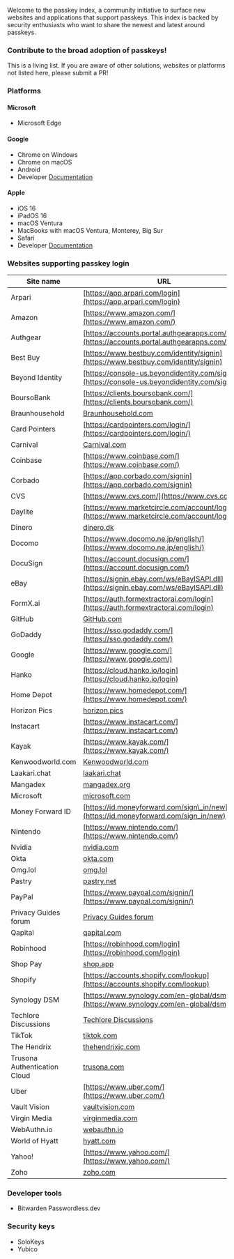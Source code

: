 Welcome to the passkey index, a community initiative to surface new websites and applications that support passkeys. This index is backed by security enthusiasts who want to share the newest and latest around passkeys.

### **Contribute to the broad adoption of passkeys!**
This is a living list. If you are aware of other solutions, websites or platforms not listed here, please submit a PR!

### **Platforms**

#### **Microsoft**

- Microsoft Edge

#### **Google**

- Chrome on Windows
- Chrome on macOS
- Android
- Developer [Documentation](https://developers.google.com/identity/passkeys/supported-environments)

#### **Apple**

- iOS 16
- iPadOS 16
- macOS Ventura
- MacBooks with macOS Ventura, Monterey, Big Sur
- Safari
- Developer [Documentation](https://developer.apple.com/documentation/authenticationservices/public-private_key_authentication/supporting_passkeys)

### **Websites supporting passkey login**

| Site name | URL |
| --- | --- |
| Arpari | [https://app.arpari.com/login](https://app.arpari.com/login) |
| Amazon | [https://www.amazon.com/](https://www.amazon.com/) |
| Authgear | [https://accounts.portal.authgearapps.com/login](https://accounts.portal.authgearapps.com/login) |
| Best Buy | [https://www.bestbuy.com/identity/signin](https://www.bestbuy.com/identity/signin) |
| Beyond Identity | [https://console-us.beyondidentity.com/signup](https://console-us.beyondidentity.com/signup) |
| BoursoBank | [https://clients.boursobank.com/](https://clients.boursobank.com/)|
| Braunhousehold | [Braunhousehold.com](https://Braunhousehold.com) |
| Card Pointers | [https://cardpointers.com/login/](https://cardpointers.com/login/) |
| Carnival | [Carnival.com](https://Carnival.com) |
| Coinbase | [https://www.coinbase.com/](https://www.coinbase.com/) |
| Corbado | [https://app.corbado.com/signin](https://app.corbado.com/signin) |
| CVS | [https://www.cvs.com/](https://www.cvs.com/)
| Daylite | [https://www.marketcircle.com/account/login](https://www.marketcircle.com/account/login) |
| Dinero | [dinero.dk](https://dinero.dk) |
| Docomo | [https://www.docomo.ne.jp/english/](https://www.docomo.ne.jp/english/) |
| DocuSign | [https://account.docusign.com/](https://account.docusign.com/) |
| eBay | [https://signin.ebay.com/ws/eBayISAPI.dll](https://signin.ebay.com/ws/eBayISAPI.dll) |
| FormX.ai | [https://auth.formextractorai.com/login](https://auth.formextractorai.com/login) |
| GitHub | [GitHub.com](https://docs.github.com/en/authentication/authenticating-with-a-passkey/signing-in-with-a-passkey) |
| GoDaddy | [https://sso.godaddy.com/](https://sso.godaddy.com/) |
| Google | [https://www.google.com/](https://www.google.com/)
| Hanko | [https://cloud.hanko.io/login](https://cloud.hanko.io/login) |
| Home Depot | [https://www.homedepot.com/](https://www.homedepot.com/) |
| Horizon Pics | [horizon.pics](https://horizon.pics) |
| Instacart | [https://www.instacart.com/](https://www.instacart.com/) |
| Kayak | [https://www.kayak.com/](https://www.kayak.com/) |
| Kenwoodworld.com | [Kenwoodworld.com](https://Kenwoodworld.com) |
| Laakari.chat | [laakari.chat](https://laakari.chat) |
| Mangadex | [mangadex.org](http://mangadex.org/) |
| Microsoft | [microsoft.com](http://microsoft.com/) |
| Money Forward ID | [https://id.moneyforward.com/sign\_in/new](https://id.moneyforward.com/sign_in/new) |
| Nintendo | [https://www.nintendo.com/](https://www.nintendo.com/) |
| Nvidia | [nvidia.com](http://nvidia.com/) |
| Okta | [okta.com](http://okta.com/) |
| Omg.lol | [omg.lol](https://omg.lol) |
| Pastry | [pastry.net](http://pastry.net/) |
| PayPal | [https://www.paypal.com/signin/](https://www.paypal.com/signin/) |
| Privacy Guides forum | [Privacy Guides forum](https://discuss.privacyguides.net/) |
| Qapital | [qapital.com](http://qapital.com/) |
| Robinhood | [https://robinhood.com/login](https://robinhood.com/login) |
| Shop Pay | [shop.app](https://shop.app) |
| Shopify | [https://accounts.shopify.com/lookup](https://accounts.shopify.com/lookup) |
| Synology DSM | [https://www.synology.com/en-global/dsm](https://www.synology.com/en-global/dsm) |
| Techlore Discussions | [Techlore Discussions](https://discuss.techlore.tech/) |
| TikTok | [tiktok.com](https://newsroom.tiktok.com/en-us/passkeys-fido-alliance) |
| The Hendrix | [thehendrixjc.com](http://thehendrixjc.com/) |
| Trusona Authentication Cloud | [trusona.com](http://trusona.com/) |
| Uber | [https://www.uber.com/](https://www.uber.com/) |
| Vault Vision | [vaultvision.com](http://vaultvision.com/) |
| Virgin Media | [virginmedia.com](http://virginmedia.com/) |
| WebAuthn.io | [webauthn.io](http://webauthn.io/) |
| World of Hyatt | [hyatt.com](http://hyatt.com/) |
| Yahoo! | [https://www.yahoo.com/](https://www.yahoo.com/) |
| Zoho | [zoho.com](http://zoho.com/) |

### **Developer tools**

- Bitwarden Passwordless.dev

### **Security keys**

- SoloKeys
- Yubico
